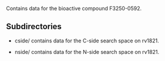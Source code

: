 Contains data for the bioactive compound F3250-0592.

## Subdirectories

- cside/ contains data for the C-side search space on rv1821.

- nside/ contains data for the N-side search space on rv1821.

